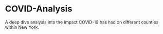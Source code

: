 # COVID-Analysis
A deep dive analysis into the impact COVID-19 has had on different counties within New York.
